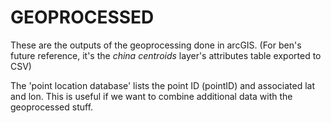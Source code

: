 # GEOPROCESSED

These are the outputs of the geoprocessing done in arcGIS. (For ben's future reference, it's the _china centroids_ layer's attributes table exported to CSV)


The 'point location database' lists the point ID (pointID) and associated lat and lon. This is useful if we want to combine additional data with the geoprocessed stuff. 
